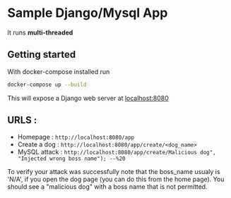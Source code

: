 # Sample Django/Mysql App
It runs **multi-threaded**

## Getting started
With docker-compose installed run
```bash
docker-compose up --build
```
This will expose a Django web server at [localhost:8080](http://localhost:8080)

## URLS : 
- Homepage : `http://localhost:8080/app`
- Create a dog : `http://localhost:8080/app/create/<dog_name>`
- MySQL attack : `http://localhost:8080/app/create/Malicious dog", "Injected wrong boss name"); --%20`

To verify your attack was successfully note that the boss_name usualy is 'N/A', if you open the dog page (you can do this from the home page). You should see a "malicious dog" with a boss name that is not permitted.
